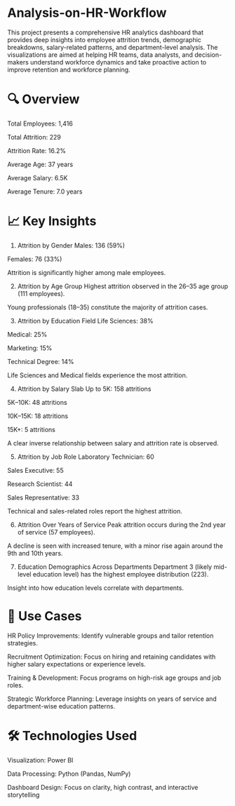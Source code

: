 # Analysis-on-HR-Workflow

This project presents a comprehensive HR analytics dashboard that provides deep insights into employee attrition trends, demographic breakdowns, salary-related patterns, and department-level analysis. The visualizations are aimed at helping HR teams, data analysts, and decision-makers understand workforce dynamics and take proactive action to improve retention and workforce planning.

# 🔍 Overview

Total Employees: 1,416

Total Attrition: 229

Attrition Rate: 16.2%

Average Age: 37 years

Average Salary: 6.5K

Average Tenure: 7.0 years

# 📈 Key Insights
1. Attrition by Gender
Males: 136 (59%)

Females: 76 (33%)

Attrition is significantly higher among male employees.

2. Attrition by Age Group
Highest attrition observed in the 26–35 age group (111 employees).

Young professionals (18–35) constitute the majority of attrition cases.

3. Attrition by Education Field
Life Sciences: 38%

Medical: 25%

Marketing: 15%

Technical Degree: 14%

Life Sciences and Medical fields experience the most attrition.

4. Attrition by Salary Slab
Up to 5K: 158 attritions

5K–10K: 48 attritions

10K–15K: 18 attritions

15K+: 5 attritions

A clear inverse relationship between salary and attrition rate is observed.

5. Attrition by Job Role
Laboratory Technician: 60

Sales Executive: 55

Research Scientist: 44

Sales Representative: 33

Technical and sales-related roles report the highest attrition.

6. Attrition Over Years of Service
Peak attrition occurs during the 2nd year of service (57 employees).

A decline is seen with increased tenure, with a minor rise again around the 9th and 10th years.

7. Education Demographics Across Departments
Department 3 (likely mid-level education level) has the highest employee distribution (223).

Insight into how education levels correlate with departments.

# 🧠 Use Cases

HR Policy Improvements: Identify vulnerable groups and tailor retention strategies.

Recruitment Optimization: Focus on hiring and retaining candidates with higher salary expectations or experience levels.

Training & Development: Focus programs on high-risk age groups and job roles.

Strategic Workforce Planning: Leverage insights on years of service and department-wise education patterns.

# 🛠️ Technologies Used

Visualization: Power BI  

Data Processing: Python (Pandas, NumPy)

Dashboard Design: Focus on clarity, high contrast, and interactive storytelling

